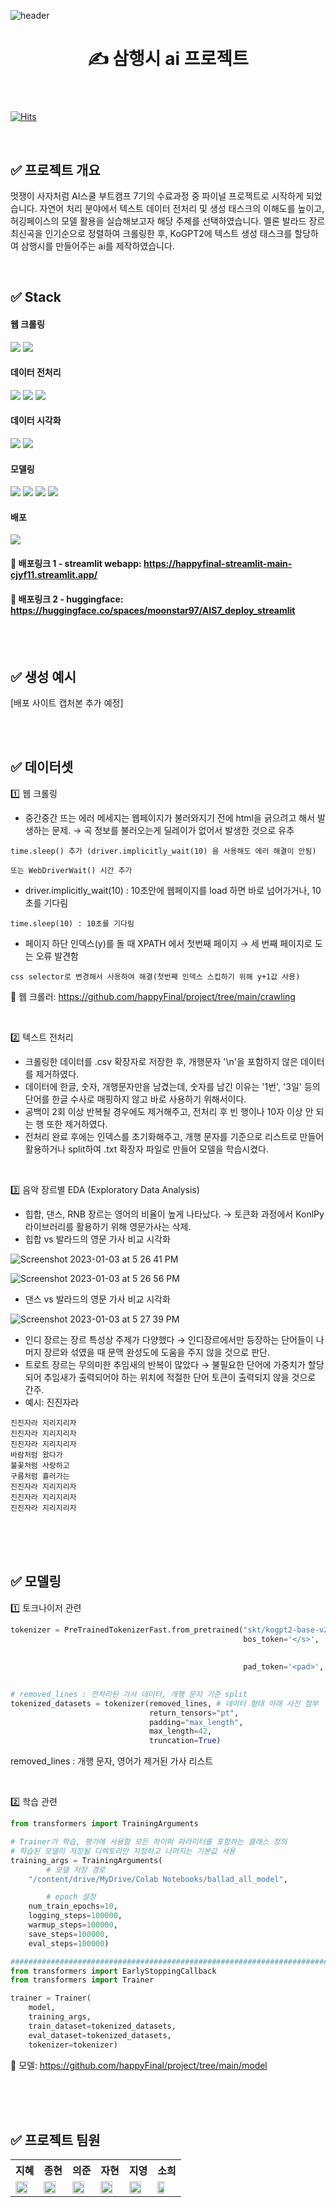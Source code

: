 ![header](https://capsule-render.vercel.app/api?type=waving&color=6FC7E1&height=130&section=header&fontSize=35)
<header> 
<h1> ✍️ 삼행시 ai 프로젝트 </h1>
</header>

[![Hits](https://hits.seeyoufarm.com/api/count/incr/badge.svg?url=https%3A%2F%2Fgithub.com%2FhappyFinal%2Fproject&count_bg=%2379C83D&title_bg=%23555555&icon=&icon_color=%23E7E7E7&title=visits&edge_flat=false)](https://hits.seeyoufarm.com)

<br>

## ✅ 프로젝트 개요

멋쟁이 사자처럼 AI스쿨 부트캠프 7기의 수료과정 중 파이널 프로젝트로 시작하게 되었습니다. 자연어 처리 분야에서 텍스트 데이터 전처리 및 생성 태스크의 이해도를 높이고, 허깅페이스의 모델 활용을 실습해보고자 해당 주제를 선택하였습니다. 멜론 발라드 장르 최신곡을 인기순으로 정렬하여 크롤링한 후, KoGPT2에 텍스트 생성 태스크를 할당하여 삼행시를 만들어주는 ai를 제작하였습니다.

<br>

## ✅ Stack

#### 웹 크롤링

<img src="https://img.shields.io/badge/Beautiful Soup4-00A98F?style=for-the-badge&logo=Python&logoColor=white"> <img src="https://img.shields.io/badge/Selenium-ECD53F?style=for-the-badge&logo=Python&logoColor=black">


#### 데이터 전처리
<img src="https://img.shields.io/badge/Numpy-013243?style=for-the-badge&logo=numpy&logoColor=white"> <img src="https://img.shields.io/badge/Pandas-150458?style=for-the-badge&logo=pandas&logoColor=white"> 
<img src="https://img.shields.io/badge/KonlPy-ED1C24?style=for-the-badge&logo=Python&logoColor=white"> 

#### 데이터 시각화

<img src="https://img.shields.io/badge/Seaborn-31A8FF?style=for-the-badge&logo=Python&logoColor=white"> <img src="https://img.shields.io/badge/Matplotlib-FF4F8B?style=for-the-badge&logo=Python&logoColor=white">


#### 모델링
<img src="https://img.shields.io/badge/Python-3776AB?style=for-the-badge&logo=Python&logoColor=white">  <img src="https://img.shields.io/badge/Google Colab-F9AB00?style=for-the-badge&logo=google colab&logoColor=white"> <img src="https://img.shields.io/badge/Pytorch-EE4C2C?style=for-the-badge&logo=pytorch&logoColor=white"> <img src="https://img.shields.io/badge/Keras-D00000?style=for-the-badge&logo=keras&logoColor=white">

#### 배포
<img src="https://img.shields.io/badge/Streamlit-FF4B4B?style=for-the-badge&logo=streamlit&logoColor=white">

#### 🔗 배포링크 1 - streamlit webapp: https://happyfinal-streamlit-main-cjyf11.streamlit.app/

#### 🔗 배포링크 2 - huggingface: https://huggingface.co/spaces/moonstar97/AIS7_deploy_streamlit


<br>
<br>


## ✅ 생성 예시

[배포 사이트 캡처본 추가 예정]


<br>
<br>


## ✅ 데이터셋

1️⃣ 웹 크롤링

- 중간중간 뜨는 에러 메세지는 웹페이지가 불러와지기 전에 html을 긁으려고 해서 발생하는 문제. → 곡 정보를 불러오는게 딜레이가 없어서 발생한 것으로 유추

```time.sleep() 추가 (driver.implicitly_wait(10) 을 사용해도 에러 해결이 안됨)```

```또는 WebDriverWait() 시간 추가```

- driver.implicitly_wait(10) : 10초안에 웹페이지를 load 하면 바로 넘어가거나, 10초를 기다림

```time.sleep(10) : 10초를 기다림```

- 페이지 하단 인덱스(y)를 돌 때 XPATH 에서 첫번째 페이지 → 세 번째 페이지로 도는 오류 발견함

```css selector로 변경해서 사용하여 해결(첫번째 인덱스 스킵하기 위해 y+1값 사용)```


🔗 웹 크롤러: https://github.com/happyFinal/project/tree/main/crawling


<br>

2️⃣ 텍스트 전처리

- 크롤링한 데이터를 .csv 확장자로 저장한 후, 개행문자 '\n'을 포함하지 않은 데이터를 제거하였다.
- 데이터에 한글, 숫자, 개행문자만을 남겼는데, 숫자를 남긴 이유는 '1번', '3일' 등의 단어를 한글 수사로 매핑하지 않고 바로 사용하기 위해서이다.
- 공백이 2회 이상 반복될 경우에도 제거해주고, 전처리 후 빈 행이나 10자 이상 안 되는 행 또한 제거하였다.
- 전처리 완료 후에는 인덱스를 초기화해주고, 개행 문자를 기준으로 리스트로 만들어 활용하거나 split하여 .txt 확장자 파일로 만들어 모델을 학습시켰다.

<br>

3️⃣ 음악 장르별 EDA (Exploratory Data Analysis)

- 힙합, 댄스, RNB 장르는 영어의 비율이 높게 나타났다. → 토큰화 과정에서 KonlPy 라이브러리를 활용하기 위해 영문가사는 삭제.
- 힙합 vs 발라드의 영문 가사 비교 시각화

![Screenshot 2023-01-03 at 5 26 41 PM](https://user-images.githubusercontent.com/99390776/210321953-e77a91d5-c7fd-4c1f-9101-72cb9feec09d.png)

![Screenshot 2023-01-03 at 5 26 56 PM](https://user-images.githubusercontent.com/99390776/210322000-a0aec509-179d-4a82-8df3-0070add8f674.png)



- 댄스 vs 발라드의 영문 가사 비교 시각화

![Screenshot 2023-01-03 at 5 27 39 PM](https://user-images.githubusercontent.com/99390776/210322093-ca339f99-d70d-465b-847f-3d6f32e623b9.png)


- 인디 장르는 장르 특성상 주제가 다양했다 → 인디장르에서만 등장하는 단어들이 나머지 장르와 섞였을 때 문맥 완성도에 도움을 주지 않을 것으로 판단.
- 트로트 장르는 무의미한 추임새의 반복이 많았다 → 불필요한 단어에 가중치가 할당되어 추임새가 출력되어야 하는 위치에 적절한 단어 토큰이 출력되지 않을 것으로 간주.
- 예시: 진진자라
```
진진자라 지리지리자
진진자라 지리지리자
진진자라 지리지리자
바람처럼 왔다가
불꽃처럼 사랑하고
구름처럼 흘러가는
진진자라 지리지리자
진진자라 지리지리자
진진자라 지리지리자
```

<br>
<br>
<br>

## ✅ 모델링

1️⃣ 토크나이저 관련

```python
tokenizer = PreTrainedTokenizerFast.from_pretrained("skt/kogpt2-base-v2",
                                                    bos_token='</s>', 
																										eos_token='</s>', 
																										unk_token='<unk>',
                                                    pad_token='<pad>', 
																										mask_token='<mask>')

# removed_lines : 전처리된 가사 데이터, 개행 문자 기준 split
tokenized_datasets = tokenizer(removed_lines, # 데이터 형태 아래 사진 첨부 
                               return_tensors="pt", 
                               padding="max_length", 
                               max_length=42,
                               truncation=True)
```

removed_lines : 개행 문자, 영어가 제거된 가사 리스트

<br>

2️⃣ 학습 관련

```python
from transformers import TrainingArguments

# Trainer가 학습, 평가에 사용할 모든 하이퍼 파라미터를 포함하는 클래스 정의
# 학습된 모델이 저장될 디렉토리만 지정하고 나머지는 기본값 사용
training_args = TrainingArguments(
		# 모델 저장 경로
    "/content/drive/MyDrive/Colab Notebooks/ballad_all_model",

		# epoch 설정
    num_train_epochs=10,      
    logging_steps=100000,
    warmup_steps=100000,
    save_steps=100000,
    eval_steps=100000)

###########################################################################
from transformers import EarlyStoppingCallback
from transformers import Trainer

trainer = Trainer(
    model,
    training_args,
    train_dataset=tokenized_datasets,
    eval_dataset=tokenized_datasets,
    tokenizer=tokenizer)
```

🔗 모델: https://github.com/happyFinal/project/tree/main/model

<br>
<br>
<br>

## ✅ 프로젝트 팀원


<table>
<tr>
<th> 지혜 </th>
<th> 종현 </th>
<th> 의준 </th>
<th> 자현 </th>
<th> 지영 </th>
<th> 소희 </th>
  </tr>
  
  
  
<td><a href = "https://github.com/eveoreveline">
  <img src="https://user-images.githubusercontent.com/99390776/210307070-7215a15f-dff4-4dc6-82a2-dfd50dd7b18c.png" width = '80%'/> </a> </td>
<td><a href = "https://github.com/moonstar97">
  <img src="https://user-images.githubusercontent.com/99390776/210307034-97f2af95-de13-4d3a-b3d7-f9c4ca6f50d4.png" width ='80%'/> </a> </td>
<td><a href = "https://github.com/dk-davidekim">
  <img src="https://user-images.githubusercontent.com/99390776/210307359-b22d1e72-41d1-41a8-9ce0-9caae342805c.png" width ='80%'/> </a> </td>
<td><a href = "https://github.com/wumusill">
  <img src="https://user-images.githubusercontent.com/99390776/210307346-43055bce-4a30-442a-93a0-f770ceb5e914.png" width ='80%'/> </a> </td>
<td><a href = "https://github.com/Jiyoeng">
  <img src="https://user-images.githubusercontent.com/99390776/210307368-3f5886aa-e65e-4824-bff8-515466393ab1.png" width ='80%'/> </a> </td>
<td><a href = "https://github.com/qualified-user">
  <img src="https://user-images.githubusercontent.com/99390776/210324235-07eb64ba-baf5-4133-847a-80e89c8ee480.png" width ='60%'/> </a> </td>
</table>

<br>
